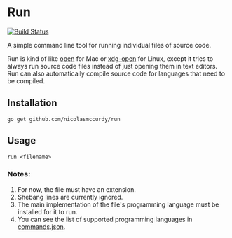 # Run
[![Build Status](https://travis-ci.org/nicolasmccurdy/run.png)](https://travis-ci.org/nicolasmccurdy/run)

A simple command line tool for running individual files of source code.

Run is kind of like [open](https://developer.apple.com/library/mac/documentation/Darwin/Reference/ManPages/man1/open.1.html) for Mac or [xdg-open](https://wiki.archlinux.org/index.php/xdg-open) for Linux, except it tries to always run source code files instead of just opening them in text editors. Run can also automatically compile source code for languages that need to be compiled.

## Installation
`go get github.com/nicolasmccurdy/run`

## Usage
`run <filename>`

### Notes:
1. For now, the file must have an extension.
2. Shebang lines are currently ignored.
3. The main implementation of the file's programming language must be installed for it to run.
4. You can see the list of supported programming languages in [commands.json](https://github.com/nicolasmccurdy/run/blob/master/commands.json).